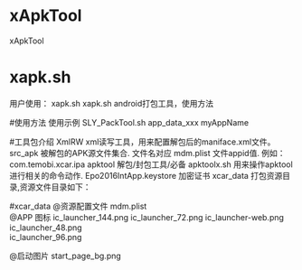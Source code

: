 # xApkTool
xApkTool

# xapk.sh
用户使用： xapk.sh
xapk.sh android打包工具，使用方法

#使用方法
使用示例 SLY_PackTool.sh app_data_xxx myAppName

#工具包介绍
XmlRW    xml读写工具，用来配置解包后的maniface.xml文件。
src_apk  被解包的APK源文件集合. 文件名对应 mdm.plist 文件appid值. 例如：com.temobi.xcar.ipa
apktool  解包/封包工具/必备
apktoolx.sh            用来操作apktool进行相关的命令动作.
Epo2016IntApp.keystore 加密证书
xcar_data     打包资源目录,资源文件目录如下：

#xcar_data
@资源配置文件
mdm.plist	
@APP 图标
ic_launcher_144.png	
ic_launcher_72.png
ic_launcher-web.png	
ic_launcher_48.png	
ic_launcher_96.png	

@启动图片
start_page_bg.png